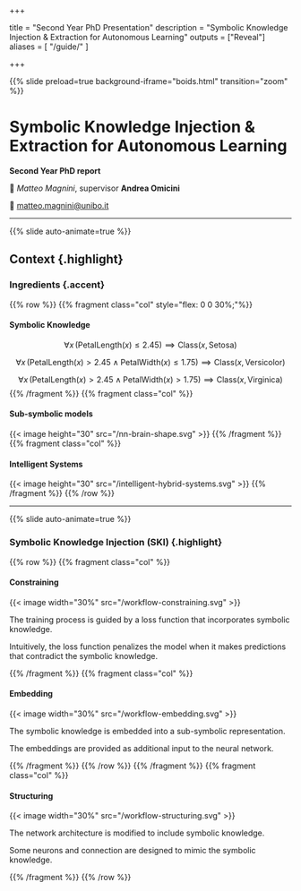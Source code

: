  
+++

title = "Second Year PhD Presentation"
description = "Symbolic Knowledge Injection & Extraction for Autonomous Learning"
outputs = ["Reveal"]
aliases = [
    "/guide/"
]

+++

{{% slide preload=true background-iframe="boids.html" transition="zoom" %}}

# Symbolic Knowledge Injection & Extraction for Autonomous Learning
**Second Year PhD report**

🎤 *Matteo Magnini*, supervisor **Andrea Omicini**

📧 [matteo.magnini@unibo.it](mailto:gianluca.aguzzi@unibo.it)

---

{{% slide auto-animate=true %}}
## Context {.highlight}
### Ingredients {.accent}
{{% row %}}
{{% fragment class="col" style="flex: 0 0 30%;"%}} 
#### Symbolic Knowledge
$$
\forall x \, (\text{PetalLength}(x) \leq 2.45) \implies \text{Class}(x, \text{Setosa})
$$

$$
\forall x \, (\text{PetalLength}(x) > 2.45 \land \text{PetalWidth}(x) \leq 1.75) \implies \text{Class}(x, \text{Versicolor})
$$

$$
\forall x \, (\text{PetalLength}(x) > 2.45 \land \text{PetalWidth}(x) > 1.75) \implies \text{Class}(x, \text{Virginica})
$$
{{% /fragment %}}
{{% fragment class="col" %}} 
#### Sub-symbolic models
{{< image height="30" src="/nn-brain-shape.svg" >}} 
{{% /fragment %}}
{{% fragment class="col" %}} 
#### Intelligent Systems
{{< image height="30" src="/intelligent-hybrid-systems.svg" >}} 
{{% /fragment %}}
{{% /row %}}

---

{{% slide auto-animate=true %}}

### Symbolic Knowledge Injection (SKI) {.highlight}

{{% row %}}
{{% fragment class="col" %}}
#### Constraining
{{< image width="30%" src="/workflow-constraining.svg" >}}

The training process is guided by a loss function that incorporates symbolic knowledge.

Intuitively, the loss function penalizes the model when it makes predictions that contradict the symbolic knowledge.

{{% /fragment %}}
{{% fragment class="col" %}}
#### Embedding
{{< image width="30%" src="/workflow-embedding.svg" >}}

The symbolic knowledge is embedded into a sub-symbolic representation.

The embeddings are provided as additional input to the neural network.

{{% /fragment %}}
{{% /row %}}
{{% /fragment %}}
{{% fragment class="col" %}}
#### Structuring
{{< image width="30%" src="/workflow-structuring.svg" >}}

The network architecture is modified to include symbolic knowledge.

Some neurons and connection are designed to mimic the symbolic knowledge.

{{% /fragment %}}
{{% /row %}}
